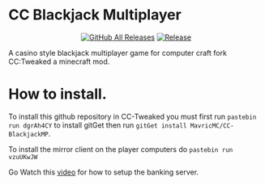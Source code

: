 # CC Blackjack Multiplayer
<p align="center">
  <a href="https://github.com/MavricMC/CC-BlackjackMP/releases/"><img src="https://img.shields.io/github/downloads/MavricMC/CC-BlackjackMP/total.svg" alt="GitHub All Releases"/></a>
  <a href="https://github.com/MavricMC/CC-BlackjackMP/releases/"><img src="https://img.shields.io/github/release/MavricMC/CC-BlackjackMP.svg" alt="Release"/></a>
</p>

A casino style blackjack multiplayer game for computer craft fork CC:Tweaked a minecraft mod.

# How to install.

To install this github repository in CC-Tweaked you must first run `pastebin run dgrAh4CY` to install gitGet then run `gitGet install MavricMC/CC-BlackjackMP`.


To install the mirror client on the player computers do `pastebin run vzuUKwJW`

Go Watch this [video]([url](https://youtu.be/jQCn8s4qmc8)) for how to setup the banking server.
